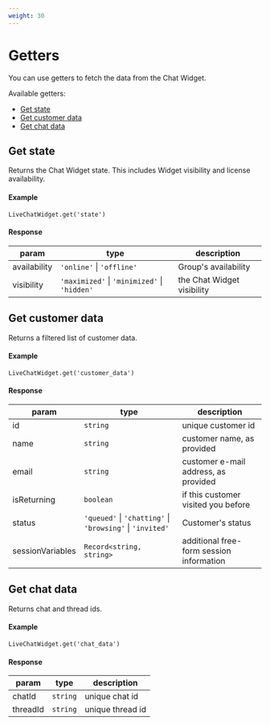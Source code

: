 ```yaml
---
weight: 30
---
```


# Getters

You can use getters to fetch the data from the Chat Widget.

Available getters:

- [Get state](#get-state)
- [Get customer data](#get-customer-data)
- [Get chat data](#get-chat-data)

## Get state

Returns the Chat Widget state.
This includes Widget visibility and license availability.

#### Example

`LiveChatWidget.get('state')`

#### Response

| param        | type                                         | description                |
| ------------ | -------------------------------------------- | -------------------------- |
| availability | `'online'` \| `'offline'`                    | Group's availability       |
| visibility   | `'maximized'` \| `'minimized'` \| `'hidden'` | the Chat Widget visibility |

## Get customer data

Returns a filtered list of customer data.

#### Example

`LiveChatWidget.get('customer_data')`

#### Response

| param            | type                                                      | description                              |
| ---------------- | --------------------------------------------------------- | ---------------------------------------- |
| id               | `string`                                                  | unique customer id                       |
| name             | `string`                                                  | customer name, as provided               |
| email            | `string`                                                  | customer e-mail address, as provided     |
| isReturning      | `boolean`                                                 | if this customer visited you before      |
| status           | `'queued'` \| `'chatting'` \| `'browsing'` \| `'invited'` | Customer's status                        |
| sessionVariables | `Record<string, string>`                                  | additional free-form session information |

## Get chat data

Returns chat and thread ids.

#### Example

`LiveChatWidget.get('chat_data')`

#### Response

| param    | type     | description      |
| -------- | -------- | ---------------- |
| chatId   | `string` | unique chat id   |
| threadId | `string` | unique thread id |
